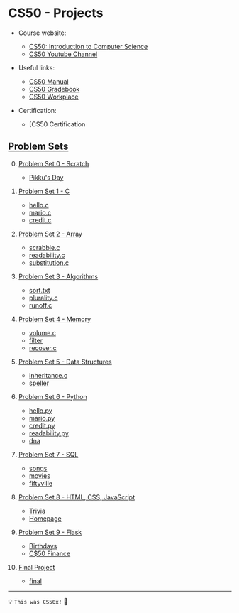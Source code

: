 # CS50 - Projects
- Course website: 
   - [CS50: Introduction to Computer Science](https://cs50.harvard.edu/x/2024/)
   - [CS50 Youtube Channel](https://www.youtube.com/cs50/courses)

- Useful links:
   - [CS50 Manual](https://manual.cs50.io/)
   - [CS50 Gradebook](https://cs50.me/cs50x)
   - [CS50 Workplace](https://cs50.dev/)

- Certification:
   - [CS50 Certification

## [Problem Sets](https://cs50.harvard.edu/x/2024/psets/)

0. [Problem Set 0 - Scratch](https://cs50.harvard.edu/x/2024/psets/0/)
   
     - [Pikku's Day](https://scratch.mit.edu/projects/1103496517/)


1. [Problem Set 1 - C](https://cs50.harvard.edu/x/2024/psets/1/)

     - [hello.c](P1/hello.c)
     - [mario.c](P1/mario.c)
     - [credit.c](P1/credit.c)


2. [Problem Set 2 - Array](https://cs50.harvard.edu/x/2024/psets/2/)

      - [scrabble.c](P2/scrabble.c)
      - [readability.c](P2/readability.c)
      - [substitution.c](P2/substitution.c)


3. [Problem Set 3 - Algorithms](https://cs50.harvard.edu/x/2024/psets/3/)

      - [sort.txt](P3/sort_test.txt)
      - [plurality.c](P3/plurality.c)
      - [runoff.c](P3/runoff.c)


4. [Problem Set 4 - Memory](https://cs50.harvard.edu/x/2024/psets/4/)

      - [volume.c](P4/volume.c)
      - [filter](P4/filter)
      - [recover.c](P4/recover.c)


5. [Problem Set 5 - Data Structures](https://cs50.harvard.edu/x/2024/psets/5/)

      - [inheritance.c](P5/inheritance.c)
      - [speller](P5/speller)


6. [Problem Set 6 - Python](https://cs50.harvard.edu/x/2024/psets/6/)

      - [hello.py](P6/hello.py)
      - [mario.py](P6/mario.py)
      - [credit.py](P6/credit.py)
      - [readability.py](P6/readability.py)
      - [dna](P6/dna)


7. [Problem Set 7 - SQL](https://cs50.harvard.edu/x/2024/psets/7/)

      - [songs](P7/songs)
      - [movies](P7/movies)
      - [fiftyville](P7/fiftyville)


8. [Problem Set 8 - HTML, CSS, JavaScript](https://cs50.harvard.edu/x/2024/psets/8/)

      - [Trivia](P8/trivia)
      - [Homepage](P8/homepage)


9. [Problem Set 9 - Flask](https://cs50.harvard.edu/x/2024/psets/9/)

      - [Birthdays](P9/birthdays)
      - [C$50 Finance](P9/finance)


10. [Final Project](https://cs50.harvard.edu/x/2024/project/)

      - [final](FP/final)


---

💡 ```This was CS50x!``` 🥰

